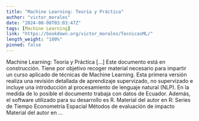 ```yaml
---
title: "Machine Learning: Teoría y Práctica"
author: "victor_morales"
date: "2024-08-08T03:03:47Z"
tags: [Machine Learning]
link: "https://bookdown.org/victor_morales/TecnicasML/"
length_weight: "100%"
pinned: false
---
```


Machine Learning: Teoría y Práctica [...] Este documento está en construcción. Tiene por objetivo recoger material necesario para impartir un curso aplicado de técnicas de Machine Learning. Esta primera versión realiza una revisión detallada de aprendizaje supervizado, no supervizado e incluye una introducción al procesamiento de lenguaje natural (NLP). En la medida de lo posible el documento trabaja con datos de Ecuador. Además, el software utilizado para su desarrollo es R. Material del autor en R: Series de Tiempo Econometría Espacial Métodos de evaluación de impacto Material del autor en ...
